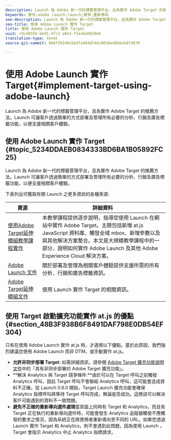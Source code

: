 ```yaml
---
description: Launch 為 Adobe 新一代的標籤管理平台，且為實作 Adobe Target 的推薦方法。Launch 可讓客戶透過簡單的方式部署及管理所有必要的分析、行銷及廣告標籤功能，以便支援相關客戶體驗。
keywords: 實作;adobe launch;launch;競爭;重新導向
seo-description: Launch 為 Adobe 新一代的標籤管理平台，且為實作 Adobe Target 的推薦方法。Launch 可讓客戶透過簡單的方式部署及管理所有必要的分析、行銷及廣告標籤功能，以便支援相關客戶體驗。
seo-title: 使用 Adobe Launch 實作 Target
title: 使用 Adobe Launch 實作 Target
uuid: c8cd855b-bed1-4fc2-a0e3-f1ea6ab620e6
translation-type: tm+mt
source-git-commit: 9b8f39240cbbd7a494d74dc0016ed666a58fd870

---
```



# 使用 Adobe Launch 實作 Target{#implement-target-using-adobe-launch}

Launch 為 Adobe 新一代的標籤管理平台，且為實作 Adobe Target 的推薦方法。Launch 可讓客戶透過簡單的方式部署及管理所有必要的分析、行銷及廣告標籤功能，以便支援相關客戶體驗。

## 使用 Adobe Launch 實作 Target {#topic_5234DDAEB0834333BD6BA1B05892FC25}

Launch 為 Adobe 新一代的標籤管理平台，且為實作 Adobe Target 的推薦方法。Launch 可讓客戶透過簡單的方式部署及管理所有必要的分析、行銷及廣告標籤功能，以便支援相關客戶體驗。

下表列出可獲取有關 Launch 之更多資訊的各種來源:

| 資源 | 詳細資料 |
|--- |--- |
| [使用Adobe Target延伸模組教學課程實作](https://docs.adobe.com/content/help/en/experience-cloud/implementing-in-websites-with-launch/implement-solutions/target.html) | 本教學課程提供逐步說明，指導您使用 Launch 在網站中實作 Adobe Target。主題包括新增 at.js JavaScript 資料庫、觸發全域 mbox、新增參數以及與其他解決方案整合。本文是大規模教學課程中的一部分，說明如何實作 Adobe Launch 及其他 Adobe Experience Cloud 解決方案。 |
| [Adobe Launch 文件](https://docs.adobelaunch.com/getting-started) | 關於部署及管理為相關客戶體驗提供支援所需的所有分析、行銷和廣告標籤資訊。 |
| [Adobe Target延伸模組文件](https://docs.adobelaunch.com/extension-reference/web/adobe-target-extension) | 使用 Launch 實作 Target 的相關資訊。 |

## 使用 Target 啟動擴充功能實作 at.js 的優點 {#section_48B3F938B6F8491DAF798E0DB54EF304}

只有在使用 Adobe Launch 實作 at.js 時，才適用以下優點。基於此原因，我們強烈建議您使用 Adobe Launch 而非 DTM，或手動實作 at.js。

* **允許非同步部署 Target:** 如需詳細資訊，請參閱 [Adobe Target 擴充功能說明文件](https://docs.adobelaunch.com/extension-reference/web/adobe-target-extension)中的「具有非同步部署的 Adobe Target 擴充功能」。
* **解決 Analytics 與 Target 競爭條件:**由於可以在 Target 呼叫之前觸發 Analytics 呼叫，因此 Target 呼叫不會聯結 Analytics 呼叫，這可能會造成資料不正確。從 Launch 0.6.0 開始，Target Launch 擴充功能會確保 Analytics 指標呼叫將等待 Target 呼叫完成，無論是否成功。這應該可以解決客戶可能遇到的資料不一致問題。
* **避免不正確的重新導向選件處理**當頁面上同時有 Target 和 Analytics，而且有 Target 正在執行的重新導向選件時，可能會發生 Analytics 追蹤器觸發不應觸發的要求之情況，因為系統正在將使用者重新導向至不同的 URL。如果您透過 Launch 實作 Target 和 Analytics，則不會遇到此問題，因為使用 Launch ，Target 會指示 Analytics 中止 Analytics 指標請求。

